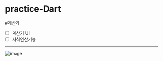 # practice-Dart

#계산기

-[ ] 계산기 UI 
-[ ] 사칙연산기능

---
![image](https://user-images.githubusercontent.com/102667851/201040035-12d8d856-793f-4508-ab4b-26da4b79bcbd.png)
